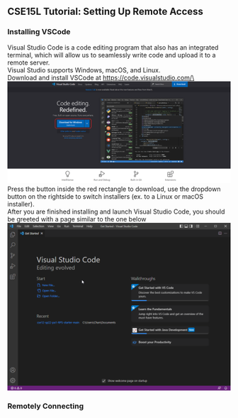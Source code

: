 ## CSE15L Tutorial: Setting Up Remote Access
### Installing VSCode
Visual Studio Code is a code editing program that also has an integrated terminal, which will allow us to seamlessly write code and upload it to a remote server. \
Visual Studio supports Windows, macOS, and Linux. \
Download and install VSCode at https://code.visualstudio.com/\
![Picture of VSCode Website](/docs/assets/images/vsinstall.png)
Press the button inside the red rectangle to download, use the dropdown button on the rightside to switch installers (ex. to a Linux or macOS installer).\
After you are finished installing and launch Visual Studio Code, you should be greeted with a page similar to the one below\
![Picture of VSCode Initial Page](/docs/assets/images/vsstart.png)

### Remotely Connecting

